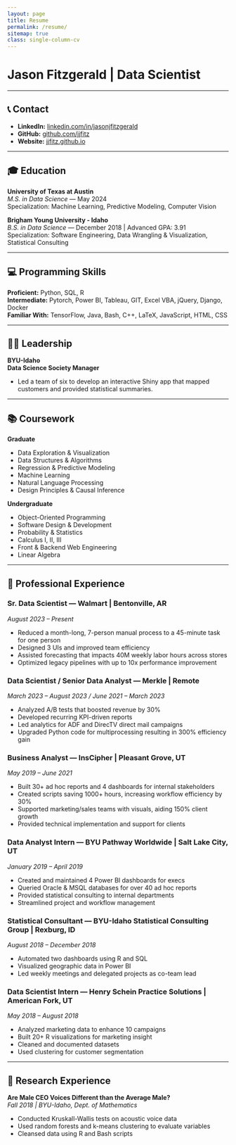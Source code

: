 ```yaml
---
layout: page
title: Resume
permalink: /resume/
sitemap: true
class: single-column-cv
---
```


# Jason Fitzgerald | Data Scientist

---

## 📞 Contact  
<!-- - **Phone:** (208) 932-8938  
- **Email:** [jason.j.fitzgerald@gmail.com](mailto:jason.j.fitzgerald@gmail.com)   -->
- **LinkedIn:** [linkedin.com/in/jasonjfitzgerald](https://www.linkedin.com/in/jasonjfitzgerald)  
- **GitHub:** [github.com/jjfitz](https://github.com/jjfitz)  
- **Website:** [jjfitz.github.io](https://jjfitz.github.io)

---

## 🎓 Education

**University of Texas at Austin**  
*M.S. in Data Science* — May 2024  
Specialization: Machine Learning, Predictive Modeling, Computer Vision  

**Brigham Young University - Idaho**  
*B.S. in Data Science* — December 2018 | Advanced GPA: 3.91  
Specialization: Software Engineering, Data Wrangling & Visualization, Statistical Consulting  

---

## 💻 Programming Skills

**Proficient:** Python, SQL, R  
**Intermediate:** Pytorch, Power BI, Tableau, GIT, Excel VBA, jQuery, Django, Docker  
**Familiar With:** TensorFlow, Java, Bash, C++, LaTeX, JavaScript, HTML, CSS

---

## 🧑‍🏫 Leadership

**BYU-Idaho**  
**Data Science Society Manager**  
- Led a team of six to develop an interactive Shiny app that mapped customers and provided statistical summaries.

---

## 📚 Coursework

**Graduate**  
- Data Exploration & Visualization  
- Data Structures & Algorithms  
- Regression & Predictive Modeling  
- Machine Learning  
- Natural Language Processing  
- Design Principles & Causal Inference

**Undergraduate**  
- Object-Oriented Programming  
- Software Design & Development  
- Probability & Statistics  
- Calculus I, II, III  
- Front & Backend Web Engineering  
- Linear Algebra

---

## 💼 Professional Experience

### Sr. Data Scientist — Walmart | Bentonville, AR  
*August 2023 – Present*  
- Reduced a month-long, 7-person manual process to a 45-minute task for one person  
- Designed 3 UIs and improved team efficiency  
- Assisted forecasting that impacts 40M weekly labor hours across stores  
- Optimized legacy pipelines with up to 10x performance improvement  

### Data Scientist / Senior Data Analyst — Merkle | Remote  
*March 2023 – August 2023 / June 2021 – March 2023*  
- Analyzed A/B tests that boosted revenue by 30%  
- Developed recurring KPI-driven reports  
- Led analytics for ADF and DirecTV direct mail campaigns  
- Upgraded Python code for multiprocessing resulting in 300% efficiency gain  

### Business Analyst — InsCipher | Pleasant Grove, UT  
*May 2019 – June 2021*  
- Built 30+ ad hoc reports and 4 dashboards for internal stakeholders  
- Created scripts saving 1000+ hours, increasing workflow efficiency by 30%  
- Supported marketing/sales teams with visuals, aiding 150% client growth  
- Provided technical implementation and support for clients  

### Data Analyst Intern — BYU Pathway Worldwide | Salt Lake City, UT  
*January 2019 – April 2019*  
- Created and maintained 4 Power BI dashboards for execs  
- Queried Oracle & MSQL databases for over 40 ad hoc reports  
- Provided statistical consulting to internal departments  
- Streamlined project and workflow management  

### Statistical Consultant — BYU-Idaho Statistical Consulting Group | Rexburg, ID  
*August 2018 – December 2018*  
- Automated two dashboards using R and SQL  
- Visualized geographic data in Power BI  
- Led weekly meetings and delegated projects as co-team lead  

### Data Scientist Intern — Henry Schein Practice Solutions | American Fork, UT  
*May 2018 – August 2018*  
- Analyzed marketing data to enhance 10 campaigns  
- Built 20+ R visualizations for marketing insight  
- Cleaned and documented datasets  
- Used clustering for customer segmentation  

---

## 🔬 Research Experience

**Are Male CEO Voices Different than the Average Male?**  
*Fall 2018 | BYU-Idaho, Dept. of Mathematics*  
- Conducted Kruskall-Wallis tests on acoustic voice data  
- Used random forests and k-means clustering to evaluate variables  
- Cleansed data using R and Bash scripts